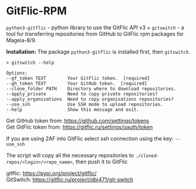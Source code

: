 # GitFlic-RPM
`python3-gitflic` - python library to use the GitFlic API v3 + `gitswitch` - a tool for transferring repositories from GitHub to GitFlic rpm packages for Mageia-8/9.

**Installation:** The package `python3-gitflic` is installed first, then `gitswitch`.
```
> gitswitch --help

Options:
--gf_token TEXT        Your GitFlic token.  [required]
--gh_token TEXT        Your GitHub token.  [required]
--clone_folder PATH    Directory where to download repositories.
--apply_private        Need to copy private repositories?
--apply_organisations  Need to copy organisations repositories?
--use_ssh              Use SSH mode to upload repositories.
--help                 Show this message and exit.
```
Get GitHub token from: https://github.com/settings/tokens  
Get GitFlic token from: https://gitflic.ru/settings/oauth/token  
  
If you are using 2AF into GitFlic select ssh connection using the key: `--use_ssh`  
  
The script will copy all the necessary repositories to `./cloned-repos/<login>/<repo_name>`, then push it to GitFlic
  
gitflic: https://pypi.org/project/gitflic/  
GitSwitch: https://gitflic.ru/project/dbi471/git-switch
